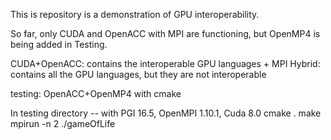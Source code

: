 This is repository is a demonstration of GPU interoperability. 

So far, only CUDA and OpenACC with MPI are functioning, but 
OpenMP4 is being added in Testing. 

CUDA+OpenACC: contains the interoperable GPU languages + MPI
Hybrid: contains all the GPU languages, but they are not interoperable

testing: OpenACC+OpenMP4 with cmake

  In testing directory
  -- with PGI 16.5, OpenMPI 1.10.1, Cuda 8.0
  cmake .
  make
  mpirun -n 2 ./gameOfLife
